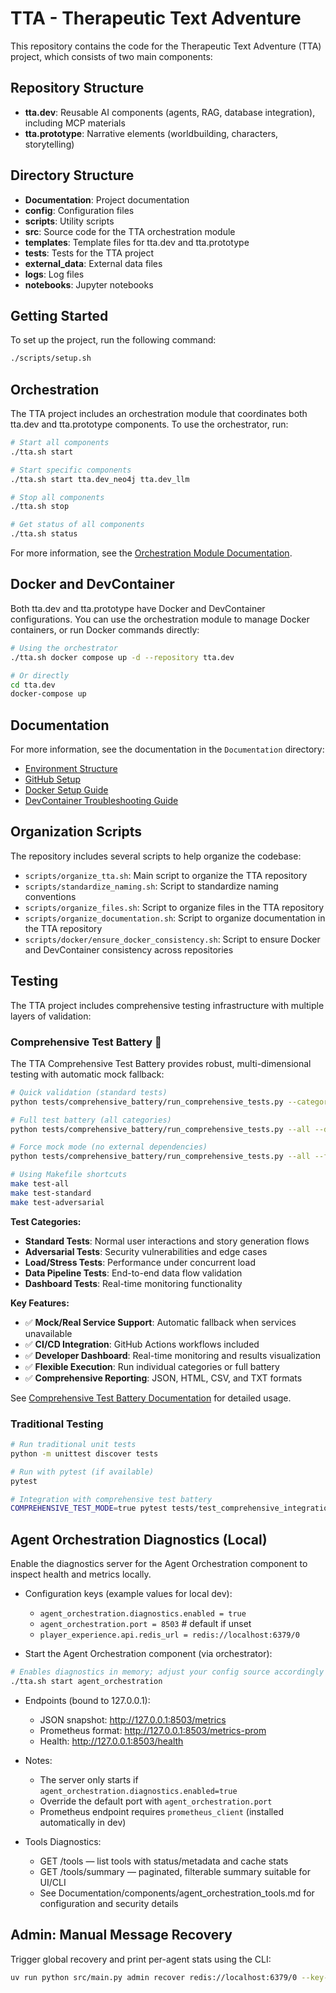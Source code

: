 # TTA - Therapeutic Text Adventure

This repository contains the code for the Therapeutic Text Adventure (TTA) project, which consists of two main components:

## Repository Structure

- **tta.dev**: Reusable AI components (agents, RAG, database integration), including MCP materials
- **tta.prototype**: Narrative elements (worldbuilding, characters, storytelling)

## Directory Structure

- **Documentation**: Project documentation
- **config**: Configuration files
- **scripts**: Utility scripts
- **src**: Source code for the TTA orchestration module
- **templates**: Template files for tta.dev and tta.prototype
- **tests**: Tests for the TTA project
- **external_data**: External data files
- **logs**: Log files
- **notebooks**: Jupyter notebooks

## Getting Started

To set up the project, run the following command:

```bash
./scripts/setup.sh
```

## Orchestration

The TTA project includes an orchestration module that coordinates both tta.dev and tta.prototype components. To use the orchestrator, run:

```bash
# Start all components
./tta.sh start

# Start specific components
./tta.sh start tta.dev_neo4j tta.dev_llm

# Stop all components
./tta.sh stop

# Get status of all components
./tta.sh status
```

For more information, see the [Orchestration Module Documentation](src/orchestration/README.md).

## Docker and DevContainer

Both tta.dev and tta.prototype have Docker and DevContainer configurations. You can use the orchestration module to manage Docker containers, or run Docker commands directly:

```bash
# Using the orchestrator
./tta.sh docker compose up -d --repository tta.dev

# Or directly
cd tta.dev
docker-compose up
```

## Documentation

For more information, see the documentation in the `Documentation` directory:

- [Environment Structure](Documentation/ENV_STRUCTURE.md)
- [GitHub Setup](Documentation/GITHUB_SETUP.md)
- [Docker Setup Guide](Documentation/docker/docker_setup_guide.md)
- [DevContainer Troubleshooting Guide](Documentation/docker/devcontainer_troubleshooting_guide.md)

## Organization Scripts

The repository includes several scripts to help organize the codebase:

- `scripts/organize_tta.sh`: Main script to organize the TTA repository
- `scripts/standardize_naming.sh`: Script to standardize naming conventions
- `scripts/organize_files.sh`: Script to organize files in the TTA repository
- `scripts/organize_documentation.sh`: Script to organize documentation in the TTA repository
- `scripts/docker/ensure_docker_consistency.sh`: Script to ensure Docker and DevContainer consistency across repositories

## Testing

The TTA project includes comprehensive testing infrastructure with multiple layers of validation:

### Comprehensive Test Battery 🧪

The TTA Comprehensive Test Battery provides robust, multi-dimensional testing with automatic mock fallback:

```bash
# Quick validation (standard tests)
python tests/comprehensive_battery/run_comprehensive_tests.py --categories standard

# Full test battery (all categories)
python tests/comprehensive_battery/run_comprehensive_tests.py --all --detailed-report

# Force mock mode (no external dependencies)
python tests/comprehensive_battery/run_comprehensive_tests.py --all --force-mock

# Using Makefile shortcuts
make test-all
make test-standard
make test-adversarial
```

**Test Categories:**
- **Standard Tests**: Normal user interactions and story generation flows
- **Adversarial Tests**: Security vulnerabilities and edge cases
- **Load/Stress Tests**: Performance under concurrent load
- **Data Pipeline Tests**: End-to-end data flow validation
- **Dashboard Tests**: Real-time monitoring functionality

**Key Features:**
- ✅ **Mock/Real Service Support**: Automatic fallback when services unavailable
- ✅ **CI/CD Integration**: GitHub Actions workflows included
- ✅ **Developer Dashboard**: Real-time monitoring and results visualization
- ✅ **Flexible Execution**: Run individual categories or full battery
- ✅ **Comprehensive Reporting**: JSON, HTML, CSV, and TXT formats

See [Comprehensive Test Battery Documentation](docs/testing/comprehensive-test-battery.md) for detailed usage.

### Traditional Testing

```bash
# Run traditional unit tests
python -m unittest discover tests

# Run with pytest (if available)
pytest

# Integration with comprehensive test battery
COMPREHENSIVE_TEST_MODE=true pytest tests/test_comprehensive_integration.py
```

## Agent Orchestration Diagnostics (Local)

Enable the diagnostics server for the Agent Orchestration component to inspect health and metrics locally.

- Configuration keys (example values for local dev):

  - `agent_orchestration.diagnostics.enabled = true`
  - `agent_orchestration.port = 8503` # default if unset
  - `player_experience.api.redis_url = redis://localhost:6379/0`

- Start the Agent Orchestration component (via orchestrator):

```bash
# Enables diagnostics in memory; adjust your config source accordingly
./tta.sh start agent_orchestration
```

- Endpoints (bound to 127.0.0.1):

  - JSON snapshot: http://127.0.0.1:8503/metrics
  - Prometheus format: http://127.0.0.1:8503/metrics-prom
  - Health: http://127.0.0.1:8503/health

- Notes:

  - The server only starts if `agent_orchestration.diagnostics.enabled=true`
  - Override the default port with `agent_orchestration.port`
  - Prometheus endpoint requires `prometheus_client` (installed automatically in dev)

- Tools Diagnostics:
  - GET /tools — list tools with status/metadata and cache stats
  - GET /tools/summary — paginated, filterable summary suitable for UI/CLI
  - See Documentation/components/agent_orchestration_tools.md for configuration and security details

## Admin: Manual Message Recovery

Trigger global recovery and print per-agent stats using the CLI:

```bash
uv run python src/main.py admin recover redis://localhost:6379/0 --key-prefix ao
```
